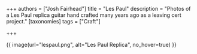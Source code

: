 +++
authors = ["Josh Fairhead"]
title = "Les Paul"
description = "Photos of a Les Paul replica guitar hand crafted many years ago as a leaving cert project."
[taxonomies]
tags = ["Craft"]

+++

{{ image(url="lespaul.png", alt="Les Paul Replica", no_hover=true) }}